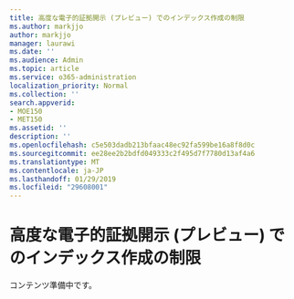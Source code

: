 ```yaml
---
title: 高度な電子的証拠開示 (プレビュー) でのインデックス作成の制限
ms.author: markjjo
author: markjjo
manager: laurawi
ms.date: ''
ms.audience: Admin
ms.topic: article
ms.service: o365-administration
localization_priority: Normal
ms.collection: ''
search.appverid:
- MOE150
- MET150
ms.assetid: ''
description: ''
ms.openlocfilehash: c5e503dadb213bfaac48ec92fa599be16a8f8d0c
ms.sourcegitcommit: ee28ee2b2bdfd049333c2f495d7f7780d13af4a6
ms.translationtype: MT
ms.contentlocale: ja-JP
ms.lasthandoff: 01/29/2019
ms.locfileid: "29608001"
---
```

# <a name="indexing-limits-in-advanced-ediscovery-preview"></a>高度な電子的証拠開示 (プレビュー) でのインデックス作成の制限

コンテンツ準備中です。

